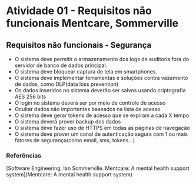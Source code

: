 # Atividade 01 - Requisitos não funcionais Mentcare, Sommerville

## Requisitos não funcionais - Segurança

- O sistema deve permitir o armazenamento dos logs de auditoria fora do servidor de banco de dados principal.
- O sistema deve bloquear captura de tela em smartphones.
- O sistema deve implementar ferramentas e soluções contra vazamento de dados, como DLP(data loss prevention)
- Os dados inseridos no sistema deverão ser salvos usando criptografia AES 256 bits
- O login no sistema deverá ser por meio de controle de acesso
- Ocultar dados não importantes baseados na lista de acesso
- O sistema deve gerar tokens de acesso que se expiram a cada X tempo
- O sistema deverá prover backup dos dados
- O sistema deve fazer uso de HTTPS em todas as páginas de navegação
- O sistema deve prover um canal de autenticação segura com 1 ou mais fatores de segurança(como email, sms, tokens...)

### Referências

[Software Engineering. Ian Sommerville. Mentcare: A mental health support system](Mentcare: A mental health support system)
